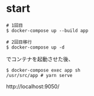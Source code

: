 # start

```
# 1回目
$ docker-compose up --build app

# 2回目移行
$ docker-compose up -d
```

でコンテナを起動させた後、

```
$ docker-compose exec app sh
/usr/src/app # yarn serve
```

http://localhost:9050/
